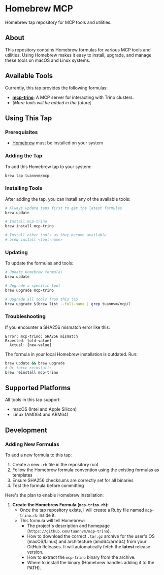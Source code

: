 # Homebrew MCP

Homebrew tap repository for MCP tools and utilities.

## About

This repository contains Homebrew formulas for various MCP tools and utilities. Using Homebrew makes it easy to install, upgrade, and manage these tools on macOS and Linux systems.

## Available Tools

Currently, this tap provides the following formulas:

- **[mcp-trino](https://github.com/tuannvm/mcp-trino)**: A MCP server for interacting with Trino clusters.
- *(More tools will be added in the future)*

## Using This Tap

### Prerequisites

- [Homebrew](https://brew.sh/) must be installed on your system

### Adding the Tap

To add this Homebrew tap to your system:

```bash
brew tap tuannvm/mcp
```

### Installing Tools

After adding the tap, you can install any of the available tools:

```bash
# Always update taps first to get the latest formulas
brew update

# Install mcp-trino
brew install mcp-trino

# Install other tools as they become available
# brew install <tool-name>
```

### Updating

To update the formulas and tools:

```bash
# Update Homebrew formulas
brew update

# Upgrade a specific tool
brew upgrade mcp-trino

# Upgrade all tools from this tap
brew upgrade $(brew list --full-name | grep tuannvm/mcp/)
```

### Troubleshooting

If you encounter a SHA256 mismatch error like this:

```
Error: mcp-trino: SHA256 mismatch
Expected: [old-value]
  Actual: [new-value]
```

The formula in your local Homebrew installation is outdated. Run:

```bash
brew update && brew upgrade
# Or force reinstall:
brew reinstall mcp-trino
```

## Supported Platforms

All tools in this tap support:
- macOS (Intel and Apple Silicon)
- Linux (AMD64 and ARM64)

## Development

### Adding New Formulas

To add a new formula to this tap:

1. Create a new `.rb` file in the repository root
2. Follow the Homebrew formula convention using the existing formulas as templates
3. Ensure SHA256 checksums are correctly set for all binaries
4. Test the formula before committing

Here's the plan to enable Homebrew installation:

1.  **Create the Homebrew Formula (`mcp-trino.rb`):**
    *   Once the tap repository exists, I will create a Ruby file named `mcp-trino.rb` inside it.
    *   This formula will tell Homebrew:
        *   The project's description and homepage (`https://github.com/tuannvm/mcp-trino`).
        *   How to download the correct `.tar.gz` archive for the user's OS (macOS/Linux) and architecture (amd64/arm64) from your GitHub Releases. It will automatically fetch the **latest** release version.
        *   How to extract the `mcp-trino` binary from the archive.
        *   Where to install the binary (Homebrew handles adding it to the PATH).